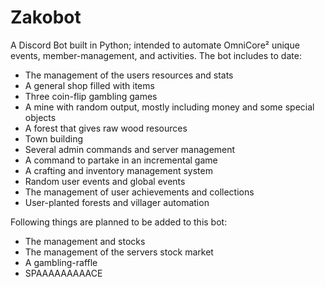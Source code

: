 # Zakobot
A Discord Bot built in Python; intended to automate OmniCore² unique events, member-management, and activities. The bot includes to date:

+ The management of the users resources and stats
+ A general shop filled with items
+ Three coin-flip gambling games
+ A mine with random output, mostly including money and some special objects
+ A forest that gives raw wood resources
+ Town building
+ Several admin commands and server management
+ A command to partake in an incremental game
+ A crafting and inventory management system
+ Random user events and global events
+ The management of user achievements and collections
+ User-planted forests and villager automation

Following things are planned to be added to this bot:

+ The management and stocks
+ The management of the servers stock market
+ A gambling-raffle
+ SPAAAAAAAAACE

